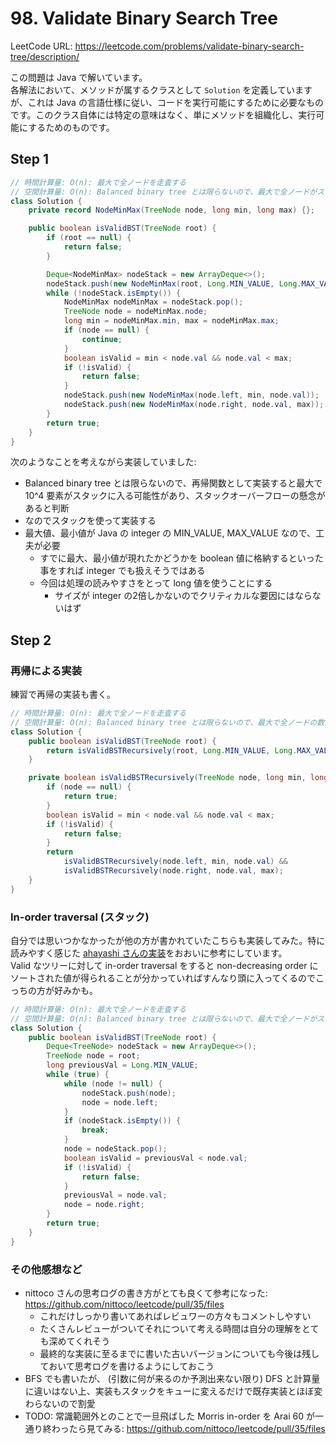 # 98. Validate Binary Search Tree

LeetCode URL: https://leetcode.com/problems/validate-binary-search-tree/description/

この問題は Java で解いています。  
各解法において、メソッドが属するクラスとして `Solution` を定義していますが、これは Java の言語仕様に従い、コードを実行可能にするために必要なものです。このクラス自体には特定の意味はなく、単にメソッドを組織化し、実行可能にするためのものです。

## Step 1

```java
// 時間計算量: O(n): 最大で全ノードを走査する
// 空間計算量: O(n): Balanced binary tree とは限らないので、最大で全ノードがスタックに格納される
class Solution {
    private record NodeMinMax(TreeNode node, long min, long max) {};

    public boolean isValidBST(TreeNode root) {
        if (root == null) {
            return false;
        }

        Deque<NodeMinMax> nodeStack = new ArrayDeque<>();
        nodeStack.push(new NodeMinMax(root, Long.MIN_VALUE, Long.MAX_VALUE));
        while (!nodeStack.isEmpty()) {
            NodeMinMax nodeMinMax = nodeStack.pop();
            TreeNode node = nodeMinMax.node;
            long min = nodeMinMax.min, max = nodeMinMax.max;
            if (node == null) {
                continue;
            }
            boolean isValid = min < node.val && node.val < max;
            if (!isValid) {
                return false;
            }
            nodeStack.push(new NodeMinMax(node.left, min, node.val));
            nodeStack.push(new NodeMinMax(node.right, node.val, max));
        }
        return true;
    }
}
```

次のようなことを考えながら実装していました:

- Balanced binary tree とは限らないので、再帰関数として実装すると最大で 10^4 要素がスタックに入る可能性があり、スタックオーバーフローの懸念があると判断
- なのでスタックを使って実装する
- 最大値、最小値が Java の integer の MIN_VALUE, MAX_VALUE なので、工夫が必要
    - すでに最大、最小値が現れたかどうかを boolean 値に格納するといった事をすれば integer でも扱えそうではある
    - 今回は処理の読みやすさをとって long 値を使うことにする
        - サイズが integer の2倍しかないのでクリティカルな要因にはならないはず

## Step 2

### 再帰による実装

練習で再帰の実装も書く。

```java
// 時間計算量: O(n): 最大で全ノードを走査する
// 空間計算量: O(n): Balanced binary tree とは限らないので、最大で全ノードの数だけスタックフレームが生成される
class Solution {
    public boolean isValidBST(TreeNode root) {
        return isValidBSTRecursively(root, Long.MIN_VALUE, Long.MAX_VALUE);
    }

    private boolean isValidBSTRecursively(TreeNode node, long min, long max) {
        if (node == null) {
            return true;
        }
        boolean isValid = min < node.val && node.val < max;
        if (!isValid) {
            return false;
        }
        return
            isValidBSTRecursively(node.left, min, node.val) &&
            isValidBSTRecursively(node.right, node.val, max);
    }
}
```

### In-order traversal (スタック)

自分では思いつかなかったが他の方が書かれていたこちらも実装してみた。特に読みやすく感じた [ahayashi さんの実装](https://github.com/hayashi-ay/leetcode/pull/38)をおおいに参考にしています。  
Valid なツリーに対して in-order traversal をすると non-decreasing order にソートされた値が得られることが分かっていればすんなり頭に入ってくるのでこっちの方が好みかも。

```java
// 時間計算量: O(n): 最大で全ノードを走査する
// 空間計算量: O(n): Balanced binary tree とは限らないので、最大で全ノードがスタックに格納される
class Solution {
    public boolean isValidBST(TreeNode root) {
        Deque<TreeNode> nodeStack = new ArrayDeque<>();
        TreeNode node = root;
        long previousVal = Long.MIN_VALUE;
        while (true) {
            while (node != null) {
                nodeStack.push(node);
                node = node.left;
            }
            if (nodeStack.isEmpty()) {
                break;
            }
            node = nodeStack.pop();
            boolean isValid = previousVal < node.val;
            if (!isValid) {
                return false;
            }
            previousVal = node.val;
            node = node.right;
        }
        return true;
    }
}
```

### その他感想など

- nittoco さんの思考ログの書き方がとても良くて参考になった: https://github.com/nittoco/leetcode/pull/35/files
    - これだけしっかり書いてあればレビュワーの方々もコメントしやすい
    - たくさんレビューがついてそれについて考える時間は自分の理解をとても深めてくれそう
    - 最終的な実装に至るまでに書いた古いバージョンについても今後は残しておいて思考ログを書けるようにしておこう
- BFS でも書いたが、 (引数に何が来るのか予測出来ない限り) DFS と計算量に違いはない上、実装もスタックをキューに変えるだけで既存実装とほぼ変わらないので割愛
- TODO: 常識範囲外とのことで一旦飛ばした Morris in-order を Arai 60 が一通り終わったら見てみる: https://github.com/nittoco/leetcode/pull/35/files
